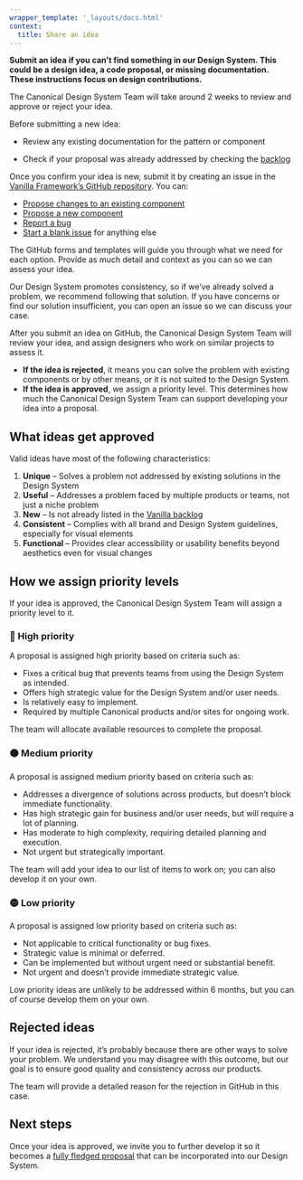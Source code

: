 ```yaml
---
wrapper_template: '_layouts/docs.html'
context:
  title: Share an idea
---
```


**Submit an idea if you can't find something in our Design System. This could be a design idea, a code proposal, or missing documentation. These instructions focus on design contributions.**

The Canonical Design System Team will take around 2 weeks to review and approve or reject your idea.

Before submitting a new idea:

<!-- TODO add link to documentation in Figma whenever available -->

- Review any existing documentation for the pattern or component
<!-- TODO revisit/replace Vanilla-specific references when ready to add contribution process for the new design system -->
- Check if your proposal was already addressed by checking the [backlog](https://github.com/canonical/vanilla-framework/issues)

Once you confirm your idea is new, submit it by creating an issue in the [Vanilla Framework’s GitHub repository](https://github.com/canonical/vanilla-framework/issues/new/choose). You can:

<!-- TODO replace issue templates with new forms -->

- [Propose changes to an existing component](https://github.com/canonical/vanilla-framework/issues/new?template=propose-changes-to-existing-component.md)
- [Propose a new component](https://github.com/canonical/vanilla-framework/issues/new?template=propose-new-component.md)
- [Report a bug](https://github.com/canonical/vanilla-framework/issues/new?template=report-a-bug.md)
- [Start a blank issue](https://github.com/canonical/vanilla-framework/issues/new?template=BLANK_ISSUE) for anything else

The GitHub forms and templates will guide you through what we need for each option. Provide as much detail and context as you can so we can assess your idea.

Our Design System promotes consistency, so if we’ve already solved a problem, we recommend following that solution. If you have concerns or find our solution insufficient, you can open an issue so we can discuss your case.

After you submit an idea on GitHub, the Canonical Design System Team will review your idea, and assign designers who work on similar projects to assess it.

- **If the idea is rejected**, it means you can solve the problem with existing components or by other means, or it is not suited to the Design System.
- **If the idea is approved**, we assign a priority level. This determines how much the Canonical Design System Team can support developing your idea into a proposal.

## What ideas get approved

Valid ideas have most of the following characteristics:

1. **Unique** – Solves a problem not addressed by existing solutions in the Design System
2. **Useful** – Addresses a problem faced by multiple products or teams, not just a niche problem
3. **New** – Is not already listed in the [Vanilla backlog](https://github.com/canonical/vanilla-framework/issues)
4. **Consistent** – Complies with all brand and Design System guidelines, especially for visual elements
5. **Functional** – Provides clear accessibility or usability benefits beyond aesthetics even for visual changes

## How we assign priority levels

If your idea is approved, the Canonical Design System Team will assign a priority level to it.

### 🔴 High priority
A proposal is assigned high priority based on criteria such as:
- Fixes a critical bug that prevents teams from using the Design System as intended.
- Offers high strategic value for the Design System and/or user needs.
- Is relatively easy to implement.
- Required by multiple Canonical products and/or sites for ongoing work.

The team will allocate available resources to complete the proposal.

### 🟠 Medium priority
A proposal is assigned medium priority based on criteria such as:
- Addresses a divergence of solutions across products, but doesn’t block immediate functionality.
- Has high strategic gain for business and/or user needs, but will require a lot of planning.
- Has moderate to high complexity, requiring detailed planning and execution.
- Not urgent but strategically important.

The team will add your idea to our list of items to work on; you can also develop it on your own.

### 🟡 Low priority  
A proposal is assigned low priority based on criteria such as:
- Not applicable to critical functionality or bug fixes.
- Strategic value is minimal or deferred.
- Can be implemented but without urgent need or substantial benefit.
- Not urgent and doesn’t provide immediate strategic value.

Low priority ideas are unlikely to be addressed within 6 months, but you can of course develop them on your own.

<!-- TODO Re-add table when issues fixed in Vanilla -->
<!-- <table class="p-table--mobile-card">
  <thead>
    <tr>
      <th>Depending on these characteristics:</th>
      <th>🔴 High</th>
      <th>🟠 Medium</th>
      <th>🟡 Low</th>
    </tr>
  </thead>
  <tbody>
    <tr>
      <td data-heading="Depending on these characteristics:">Impacts a bug</td>
      <td data-heading="🔴 High">Critical bug that prevents teams from using the Design System as intended</td>
      <td data-heading="🟠 Medium">Divergence of solutions across products, but it doesn’t block immediate functionality</td>
      <td data-heading="🟡 Low">Not applicable to critical functionality or bug fixes</td>
    </tr>
    <tr>
      <td data-heading="Depending on these characteristics:">Has strategic gain</td>
      <td data-heading="🔴 High">High strategic value for the Design System and/or user needs</td>
      <td data-heading="🟠 Medium">High strategic gain for business and/or user needs, but will require a lot of planning</td>
      <td data-heading="🟡 Low">Strategic value is minimal or deferred</td>
    </tr>
    <tr>
      <td data-heading="Depending on these characteristics:">Complexity of implementation</td>
      <td data-heading="🔴 High">Relatively easy to implement</td>
      <td data-heading="🟠 Medium">Moderate to high complexity, requiring detailed planning and execution</td>
      <td data-heading="🟡 Low">Can be implemented but without urgent need or substantial benefit</td>
    </tr>
    <tr>
      <td data-heading="Depending on these characteristics:">Urgency</td>
      <td data-heading="🔴 High">Required by multiple Canonical products and/or sites for ongoing work</td>
      <td data-heading="🟠 Medium">Not urgent but strategically important</td>
      <td data-heading="🟡 Low">Not urgent and doesn’t provide immediate strategic value</td>
    </tr>
    <tr>
      <td data-heading="Depending on these characteristics:">What you can expect from the Canonical Design System Team:</td>
      <td data-heading="🔴 High">Allocate available resources to complete the proposal</td>
      <td data-heading="🟠 Medium">Add to our list of items to work on, you can of course develop on your own</td>
      <td data-heading="🟡 Low">Unlikely to address within 6 months, you can of course develop on your own</td>
    </tr>
  </tbody>
</table> -->

## Rejected ideas

If your idea is rejected, it’s probably because there are other ways to solve your problem. We understand you may disagree with this outcome, but our goal is to ensure good quality and consistency across our products.

The team will provide a detailed reason for the rejection in GitHub in this case.

## Next steps

Once your idea is approved, we invite you to further develop it so it becomes a [fully fledged proposal](/docs/contribute/design-proposal) that can be incorporated into our Design System.
